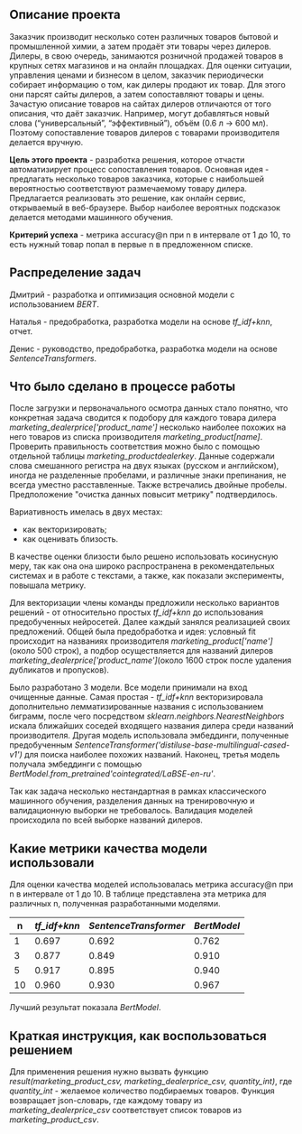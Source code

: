 ## Описание проекта
Заказчик производит несколько сотен различных товаров бытовой и промышленной химии, а затем продаёт эти товары через дилеров. Дилеры, в свою очередь, занимаются розничной продажей товаров в крупных сетях магазинов и на онлайн площадках. Для оценки ситуации, управления ценами и бизнесом в целом, заказчик периодически собирает информацию о том, как дилеры продают их товар. Для этого они парсят сайты дилеров, а затем сопоставляют товары и цены. Зачастую описание товаров на сайтах дилеров отличаются от того описания, что даёт заказчик. Например, могут добавляться новый слова (“универсальный”, “эффективный”), объём (0.6 л -> 600 мл). Поэтому сопоставление товаров дилеров с товарами производителя делается вручную.

**Цель этого проекта** - разработка решения, которое отчасти автоматизирует процесс сопоставления товаров. Основная идея - предлагать несколько товаров заказчика, которые с наибольшей вероятностью соответствуют размечаемому товару дилера. Предлагается реализовать это решение, как онлайн сервис, открываемый в веб-браузере. Выбор наиболее вероятных подсказок делается методами машинного обучения.

**Критерий успеха** - метрика accuracy@n при n в интервале от 1 до 10, то есть нужный товар попал в первые n в предложенном списке.

## Распределение задач

Дмитрий - разработка и оптимизация основной модели с использованием *BERT*.

Наталья - предобработка, разработка модели на основе *tf_idf+knn*, отчет.

Денис - руководство, предобработка, разработка модели на основе *SentenceTransformers*.

## Что было сделано в процессе работы

После загрузки и первоначального осмотра данных стало понятно, что конкретная задача сводится к подобору для каждого товара дилера *marketing_dealerprice['product_name']* несколько наиболее похожих на него товаров из списка производителя *marketing_product[name]*. Проверить правильность соответствия можно было с помощью отдельной таблицы *marketing_productdealerkey*. Данные содержали слова смешанного регистра на двух языках (русском и английском), иногда не разделенные пробелами, и различные знаки препинания, не всегда уместно расставленные. Также встречались двойные пробелы. Предположение "очистка данных повысит метрику" подтвердилось. 

Вариативность имелась в двух местах:
- как векторизировать;
- как оценивать близость.

В качестве оценки близости было решено использовать косинусную меру, так как она она широко распространена в рекомендательных системах и в работе с текстами, а также, как показали эксперименты, повышала метрику.

Для векторизации члены команды предложили несколько вариантов решений - от относительно простых *tf_idf+knn* до использования предобученных нейросетей. Далее каждый занялся реализацией своих предложений. Общей была предобработка и идея: условный fit происходит на названиях производителя *marketing_product['name']*(около 500 строк), а подбор осуществляется для названий дилеров *marketing_dealerprice['product_name']*(около 1600 строк после удаления дубликатов и пропусков).

Было разработано 3 модели. Все модели принимали на вход очищенные данные.
Самая простая - *tf_idf+knn* векторизировала дополнительно лемматизированные названия с использованием биграмм, после чего посредством *sklearn.neighbors.NearestNeighbors* искала ближайших соседей входящего названия дилера среди названий производителя.
Другая модель использовала эмбеддинги, полученные предобученным *SentenceTransformer('distiluse-base-multilingual-cased-v1')* для поиска наиболее похожих названий. Наконец, третья модель получала эмбеддинги с помощью *BertModel.from_pretrained'cointegrated/LaBSE-en-ru'*.

Так как задача несколько нестандартная в рамках классического машинного обучения, разделения данных на тренировочную и валидационную выборки не требовалось. Валидация моделей происходила по всей выборке названий дилеров.

## Какие метрики качества модели использовали

Для оценки качества моделей использовалась метрика accuracy@n при n в интервале от 1 до 10. В таблице представлена эта метрика для различных n, полученная разработанными моделями.

|n|*tf_idf+knn*|*SentenceTransformer*|*BertModel*|
|-|-|-|-|
|1|0.697|0.692|0.762|
|3|0.877|0.849|0.910|
|5|0.917|0.895|0.940|
|10|0.960|0.930|0.967|

Лучший результат показала *BertModel*.

## Краткая инструкция, как воспользоваться решением

Для применения решения нужно вызвать функцию *result(marketing_product_csv, marketing_dealerprice_csv, quantity_int)*, где *quantity_int* - желаемое количество подбираемых товаров. Функция возвращает json-словарь, где каждому товару из *marketing_dealerprice_csv* соответствует список товаров из *marketing_product_csv*.
